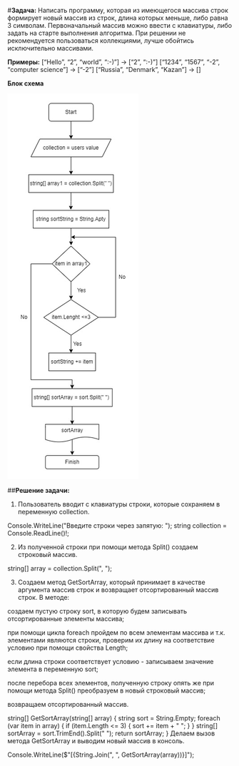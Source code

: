 #**Задача:**
Написать программу, которая из имеющегося массива строк формирует новый массив из строк, длина которых меньше, либо равна 3 символам. Первоначальный массив можно ввести с клавиатуры, либо задать на старте выполнения алгоритма. При решении не рекомендуется пользоваться коллекциями, лучше обойтись исключительно массивами.

**Примеры:**
[“Hello”, “2”, “world”, “:-)”] → [“2”, “:-)”]
[“1234”, “1567”, “-2”, “computer science”] → [“-2”]
[“Russia”, “Denmark”, “Kazan”] → []


**Блок схема**

![Блок схема](sort2.jpg)

##**Решение задачи:**

1. Пользователь вводит с клавиатуры строки, которые сохраняем в переменную collection.

 Console.WriteLine("Введите строки через запятую: ");
 string collection = Console.ReadLine()!;   

2. Из полученной строки при помощи метода Split() создаем строковый массив.

 string[] array = collection.Split(", ");

3. Создаем метод GetSortArray, который принимает в качестве аргумента массив строк и возвращает отсортированный массив строк. В методе:

создаем пустую строку sort, в которую будем записывать отсортированные элементы массива;

при помощи цикла foreach пройдем по всем элементам массива и т.к. элементами являются строки, проверим их длину на соответствие условию при помощи свойства Length;

если длина строки соответствует условию - записываем значение элемента в переменную sort;

после перебора всех элементов, полученную строку опять же при помощи метода Split() преобразуем в новый строковый массив;

возвращаем отсортированный массив.

  string[] GetSortArray(string[] array)
  {
      string sort = String.Empty;
      foreach (var item in array)
      {
          if (item.Length <= 3)
          {
              sort += item + " ";
          }
      }
      string[] sortArray = sort.TrimEnd().Split(" ");
      return sortArray;
  }
Делаем вызов метода GetSortArray и выводим новый массив в консоль.

 Console.WriteLine($"[{String.Join(", ", GetSortArray(array))}]");